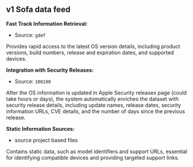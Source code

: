 ## v1 Sofa data feed

**Fast Track Information Retrieval:**

- Source: `gdmf`

Provides rapid access to the latest OS version details, including product versions, build numbers, release and expiration dates, and supported devices.

**Integration with Security Releases:**

- Source: `100100`

After the OS information is updated in Apple Security releases page (could take hours or days), the system automatically enriches the dataset with security release details, including update names, release dates, security information URLs, CVE details, and the number of days since the previous release.

**Static Information Sources:**

- source project based files

Contains static data, such as model identifiers and support URLs, essential for identifying compatible devices and providing targeted support links.
